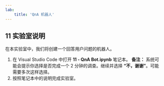 ```yaml
---
lab:
    title: 'QnA 机器人'
---
```


## 11 实验室说明
在本实验室中，我们将创建一个回答用户问题的机器人。

1.  在 Visual Studio Code 中打开 **11 - QnA Bot.ipynb** 笔记本。 
    **备注：** 系统可能会提示你选择是否完成一个 2 分钟的调查。继续并选择 **“不，谢谢”**。可能需要多次这样选择。
2.  按照笔记本中的说明完成实验室。
